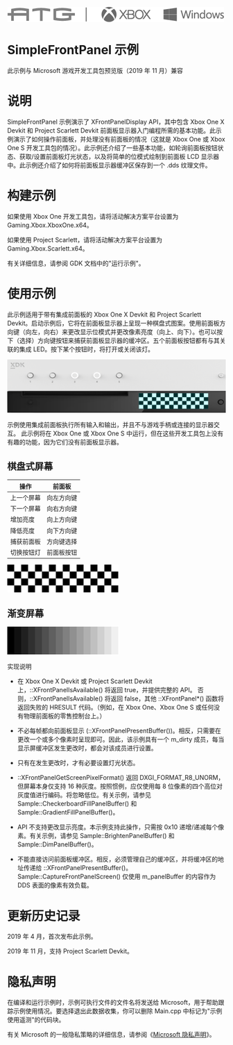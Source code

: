   ![](./media/image1.png)

#   SimpleFrontPanel 示例

此示例与 Microsoft 游戏开发工具包预览版（2019 年 11 月）兼容

# 

# 说明

SimpleFrontPanel 示例演示了 XFrontPanelDisplay API，其中包含 Xbox One X
Devkit 和 Project Scarlett Devkit
前面板显示器入门编程所需的基本功能。此示例演示了如何操作前面板，并处理没有前面板的情况（这就是
Xbox One 或 Xbox One S
开发工具包的情况）。此示例还介绍了一些基本功能，如轮询前面板按钮状态、获取/设置前面板灯光状态，以及将简单的位模式绘制到前面板
LCD 显示器中。此示例还介绍了如何将前面板显示器缓冲区保存到一个 .dds
纹理文件。

# 构建示例

如果使用 Xbox One 开发工具包，请将活动解决方案平台设置为
Gaming.Xbox.XboxOne.x64。

如果使用 Project Scarlett，请将活动解决方案平台设置为
Gaming.Xbox.Scarlett.x64。

有关详细信息，请参阅 GDK 文档中的"运行示例"。

# 使用示例

此示例适用于带有集成前面板的 Xbox One X Devkit 和 Project Scarlett
Devkit。启动示例后，它将在前面板显示器上呈现一种棋盘式图案。使用前面板方向键（向左，向右）来更改显示位模式并更改像素亮度（向上、向下）。也可以按下（选择）方向键按钮来捕获前面板显示器的缓冲区。五个前面板按钮都有与其关联的集成
LED。按下某个按钮时，将打开或关闭该灯。

![](./media/image3.png)

示例使用集成前面板执行所有输入和输出，并且不与游戏手柄或连接的显示器交互。
此示例将在 Xbox One 或 Xbox One S
中运行，但在这些开发工具包上没有有趣的功能，因为它们没有前面板显示器。

## 棋盘式屏幕

| 操作                                |  前面板                         |
|-------------------------------------|--------------------------------|
| 上一个屏幕                          |  向左方向键                     |
| 下一个屏幕                          |  向右方向键                     |
| 增加亮度                            |  向上方向键                     |
| 降低亮度                            |  向下方向键                     |
| 捕获前面板                          |  方向键选择                     |
| 切换按钮灯                          |  前面板按钮                     |

![](./media/image5.gif)

## 

## 

## 

## 

## 

## 渐变屏幕

![](./media/image6.gif)

实现说明

-   在 Xbox One X Devkit 或 Project Scarlett Devkit
    上，::XFrontPanelIsAvailable() 将返回 true，并提供完整的 API。
    否则，::XFrontPanelIsAvailable() 将返回 false，其他
    ::XFrontPanel\*() 函数将返回失败的 HRESULT 代码。（例如，在 Xbox
    One、Xbox One S 或任何没有物理前面板的零售控制台上。）

-   不必每帧都向前面板显示
    (::XFrontPanelPresentBuffer())。相反，只需要在更改一个或多个像素时呈现即可。因此，该示例具有一个
    m_dirty 成员，每当显示屏缓冲区发生更改时，都会对该成员进行设置。

-   只有在发生更改时，才有必要设置灯光状态。

-   ::XFrontPanelGetScreenPixelFormat() 返回
    DXGI_FORMAT_R8_UNORM，但屏幕本身仅支持 16
    种灰度。按照惯例，应仅使用每 8
    位像素的四个高位对灰度值进行编码。将忽略低位。有关示例，请参见
    Sample::CheckerboardFillPanelBuffer() 和
    Sample::GradientFillPanelBuffer()。

-   API 不支持更改显示亮度。本示例支持此操作，只需按 0x10
    递增/递减每个像素。有关示例，请参见 Sample::BrightenPanelBuffer() 和
    Sample::DimPanelBuffer()。

-   不能直接访问前面板缓冲区。相反，必须管理自己的缓冲区，并将缓冲区的地址传递给
    ::XFrontPanelPresentBuffer()。Sample::CaptureFrontPanelScreen()
    仅使用 m_panelBuffer 的内容作为 DDS 表面的像素有效负载。

# 更新历史记录

2019 年 4 月，首次发布此示例。

2019 年 11 月，支持 Project Scarlett Devkit。

# 隐私声明

在编译和运行示例时，示例可执行文件的文件名将发送给
Microsoft，用于帮助跟踪示例使用情况。要选择退出此数据收集，你可以删除
Main.cpp 中标记为"示例使用遥测"的代码块。

有关 Microsoft 的一般隐私策略的详细信息，请参阅《[Microsoft
隐私声明](https://privacy.microsoft.com/en-us/privacystatement/)》。
